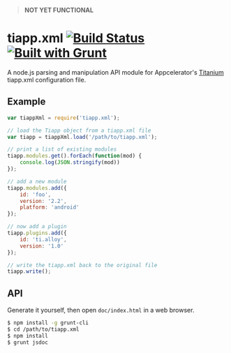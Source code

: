 > **NOT YET FUNCTIONAL**

# tiapp.xml [![Build Status](https://travis-ci.org/tonylukasavage/tiapp.xml.svg?branch=master)](https://travis-ci.org/tonylukasavage/tiapp.xml) [![Built with Grunt](https://cdn.gruntjs.com/builtwith.png)](http://gruntjs.com/)

A node.js parsing and manipulation API module for Appcelerator's [Titanium](http://www.appcelerator.com/titanium/) tiapp.xml configuration file.

## Example

```js
var tiappXml = require('tiapp.xml');

// load the Tiapp object from a tiapp.xml file
var tiapp = tiappXml.load('/path/to/tiapp.xml');

// print a list of existing modules
tiapp.modules.get().forEach(function(mod) {
	console.log(JSON.stringify(mod))
});

// add a new module
tiapp.modules.add({
	id: 'foo',
	version: '2.2',
	platform: 'android'
});

// now add a plugin
tiapp.plugins.add({
	id: 'ti.alloy',
	version: '1.0'
});

// write the tiapp.xml back to the original file
tiapp.write();
```

## API

Generate it yourself, then open `doc/index.html` in a web browser.

```bash
$ npm install -g grunt-cli
$ cd /path/to/tiapp.xml
$ npm install
$ grunt jsdoc
```
